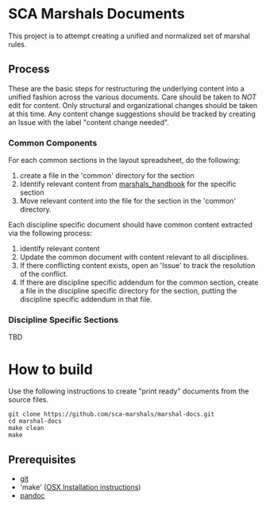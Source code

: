 # SCA Marshals Documents

This project is to attempt creating a unified and normalized set of marshal
rules.

## Process
These are the basic steps for restructuring the underlying content into a
unified fashion across the various documents.  Care should be taken to *NOT*
edit for content.  Only structural and organizational changes should be taken
at this time.  Any content change suggestions should be tracked by creating an
Issue with the label "content change needed".

### Common Components
For each common sections in the layout spreadsheet, do the following:

1. create a file in the 'common' directory for the section
2. Identify relevant content from [marshals_handbook](marshals_handbook) for the specific section
3. Move relevant content into the file for the section in the 'common' directory.

Each discipline specific document should have common content extracted via the following process:

1. identify relevant content
2. Update the common document with content relevant to all disciplines.
3. If there conflicting content exists, open an 'Issue' to track the resolution of the conflict.
4. If there are discipline specific addendum for the common section, create a file in the discipline specific directory for the section, putting the discipline specific addendum in that file.

### Discipline Specific Sections

TBD

# How to build

Use the following instructions to create "print ready" documents from the source files.

    git clone https://github.com/sca-marshals/marshal-docs.git
    cd marshal-docs
    make clean
    make

## Prerequisites

* [git](http://git-scm.com/)
* 'make' ([OSX Installation instructions](http://railsapps.github.io/xcode-command-line-tools.html))
* [pandoc](http://johnmacfarlane.net/pandoc/)
